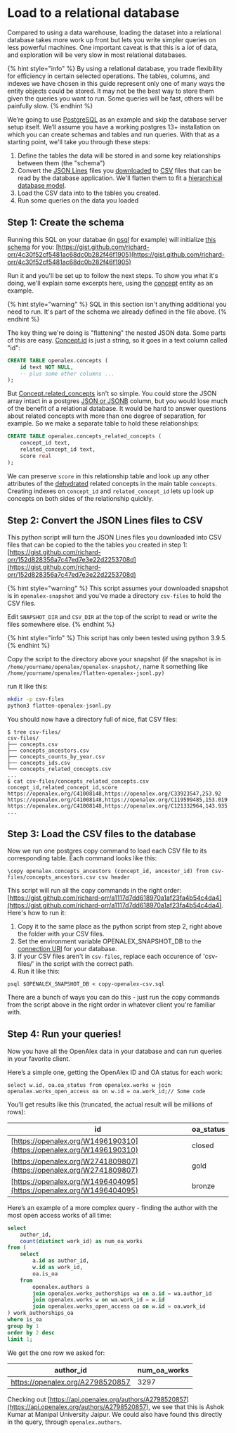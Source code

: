 # Load to a relational database



Compared to using a data warehouse, loading the dataset into a relational database takes more work up front but lets you write simpler queries on less powerful machines. One important caveat is that this is a _lot_ of data, and exploration will be very slow in most relational databases.

{% hint style="info" %}
By using a relational database, you trade flexibility for efficiency in certain selected operations. The tables, columns, and indexes we have chosen in this guide represent only one of many ways the entity objects could be stored. It may not be the best way to store them given the queries you want to run. Some queries will be fast, others will be painfully slow.&#x20;
{% endhint %}

We’re going to use [PostgreSQL](https://www.postgresql.org) as an example and skip the database server setup itself. We’ll assume you have a working postgres 13+ installation on which you can create schemas and tables and run queries. With that as a starting point, we'll take you through these steps:

1. Define the tables the data will be stored in and some key relationships between them (the "schema")
2. Convert the [JSON Lines](https://jsonlines.org) files you [downloaded](../download-to-your-machine.md) to [CSV](https://en.wikipedia.org/wiki/Comma-separated\_values) files that can be read by the database application. We'll flatten them to fit a [hierarchical database model](https://en.wikipedia.org/wiki/Hierarchical\_database\_model).&#x20;
3. Load the CSV data into to the tables you created.
4. Run some queries on the data you loaded

## Step 1: Create the schema

Running this SQL on your databae (in [psql](https://www.postgresql.org/docs/13/app-psql.html) for example) will initialize [this schema](load-to-a-relational-database/postgres-schema-diagram.md) for you: [https://gist.github.com/richard-orr/4c30f52cf5481ac68dc0b282f46f1905](https://gist.github.com/richard-orr/4c30f52cf5481ac68dc0b282f46f1905)

Run it and you'll be set up to follow the next steps. To show you what it's doing, we'll explain some excerpts here, using the [concept](../../about-the-data/concept.md) entity as an example.&#x20;

{% hint style="warning" %}
SQL in this section isn't anything additional you need to run. It's part of the schema we already defined in the file above.
{% endhint %}

The key thing we're doing is "flattening" the nested JSON data. Some parts of this are easy. [Concept.id](../../about-the-data/concept.md#id) is just a string, so it goes in a text column called "id":

```sql
CREATE TABLE openalex.concepts (
    id text NOT NULL,
    -- plus some other columns ...
);
```

But [Concept.related\_concepts](../../about-the-data/concept.md#related\_concepts) isn't so simple. You could store the JSON array intact in a postgres [JSON or JSONB](https://www.postgresql.org/docs/9.4/datatype-json.html) column, but you would lose much of the benefit of a relational database. It would be hard to answer questions about related concepts with more than one degree of separation, for example. So we make a separate table to hold these relationships:

```sql
CREATE TABLE openalex.concepts_related_concepts (
    concept_id text,
    related_concept_id text,
    score real
);
```

We can preserve `score` in this relationship table and look up any other attributes of the [dehydrated](../../about-the-data/#dehydrated-entity-objects) related concepts in the main table `concepts`. Creating indexes on `concept_id` and  `related_concept_id` lets up look up concepts on both sides of the relationship quickly.

## Step 2: Convert the JSON Lines files to CSV

This python script will turn the JSON Lines files you downloaded into CSV files that can be copied to the the tables you created in step 1: [https://gist.github.com/richard-orr/152d828356a7c47ed7e3e22d2253708d](https://gist.github.com/richard-orr/152d828356a7c47ed7e3e22d2253708d)

{% hint style="warning" %}
This script assumes your downloaded snapshot is in `openalex-snapshot` and you've made a directory `csv-files` to hold the CSV files.

Edit `SNAPSHOT_DIR` and `CSV_DIR` at the top of the script to read or write the files somewhere else.
{% endhint %}

{% hint style="info" %}
This script has only been tested using python 3.9.5.
{% endhint %}

Copy the script to the directory above your snapshot (if the snapshot is in `/home/yourname/openalex/openalex-snapshot/`, name it something like `/home/yourname/openalex/flatten-openalex-jsonl.py)`

run it like this:

```bash
mkdir -p csv-files
python3 flatten-openalex-jsonl.py
```

You should now have a directory full of nice, flat CSV files:

```
$ tree csv-files/
csv-files/
├── concepts.csv
├── concepts_ancestors.csv
├── concepts_counts_by_year.csv
├── concepts_ids.csv
└── concepts_related_concepts.csv
...
$ cat csv-files/concepts_related_concepts.csv
concept_id,related_concept_id,score
https://openalex.org/C41008148,https://openalex.org/C33923547,253.92
https://openalex.org/C41008148,https://openalex.org/C119599485,153.019
https://openalex.org/C41008148,https://openalex.org/C121332964,143.935
...
```

## Step 3: Load the CSV files to the database

Now we run one postgres copy command to load each CSV file to its corresponding table. Each command looks like this:

```
\copy openalex.concepts_ancestors (concept_id, ancestor_id) from csv-files/concepts_ancestors.csv csv header
```

This script will run all the copy commands in the right order: [https://gist.github.com/richard-orr/a1117d7dd618970a1af23fa4b54c4da4](https://gist.github.com/richard-orr/a1117d7dd618970a1af23fa4b54c4da4). Here's how to run it:

1. Copy it to the same place as the python script from step 2, right above the folder with your CSV files.
2. Set the environment variable OPENALEX\_SNAPSHOT\_DB to the [connection URI](https://www.postgresql.org/docs/13/libpq-connect.html#LIBPQ-CONNSTRING) for your database.
3. If your CSV files aren't in `csv-files`, replace each occurence of 'csv-files/' in the script with the correct path.
4. Run it like this:

```
psql $OPENALEX_SNAPSHOT_DB < copy-openalex-csv.sql
```

There are a bunch of ways you can do this - just run the copy commands from the script above in the right order in whatever client you're familiar with.

## &#x20;Step 4: Run your queries!

Now you have all the OpenAlex data in your database and can run queries in your favorite client.

Here’s a simple one, getting the OpenAlex ID and OA status for each work:&#x20;

```
select w.id, oa.oa_status from openalex.works w join openalex.works_open_access oa on w.id = oa.work_id;// Some code
```

You'll get results like this (truncated, the actual result will be millions of rows):

| id                                                                   | oa\_status |
| -------------------------------------------------------------------- | ---------- |
| [https://openalex.org/W1496190310](https://openalex.org/W1496190310) | closed     |
| [https://openalex.org/W2741809807](https://openalex.org/W2741809807) | gold       |
| [https://openalex.org/W1496404095](https://openalex.org/W1496404095) | bronze     |

Here’s an example of a more complex query - finding the author with the most open access works of all time:

```sql
select 
    author_id, 
    count(distinct work_id) as num_oa_works 
from (
    select 
        a.id as author_id, 
        w.id as work_id, 
        oa.is_oa  
    from 
        openalex.authors a 
        join openalex.works_authorships wa on a.id = wa.author_id 
        join openalex.works w on wa.work_id = w.id 
        join openalex.works_open_access oa on w.id = oa.work_id
) work_authorships_oa 
where is_oa 
group by 1 
order by 2 desc 
limit 1;
```

We get the one row we asked for:

| author\_id                       | num\_oa\_works |
| -------------------------------- | -------------- |
| https://openalex.org/A2798520857 | 3297           |

Checking out [https://api.openalex.org/authors/A2798520857](https://api.openalex.org/authors/A2798520857), we see that this is Ashok Kumar at Manipal University Jaipur. We could also have found this directly in the query, through `openalex.authors`.
